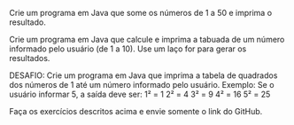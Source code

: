 Crie um programa em Java que some os números de 1 a 50 e imprima o resultado.

Crie um programa em Java que calcule e imprima a tabuada de um número informado pelo usuário (de 1 a 10). Use um laço for para gerar os resultados.

DESAFIO:
Crie um programa em Java que imprima a tabela de quadrados dos números de 1 até um número informado pelo usuário. Exemplo: Se o usuário informar 5, a saída deve ser:
1² = 1
2² = 4
3² = 9
4² = 16
5² = 25

Faça os exercícios descritos acima e envie somente o link do GitHub.
